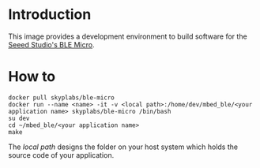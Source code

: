 # Introduction

This image provides a development environment to build software for the [Seeed Studio's BLE Micro][1].

# How to

    docker pull skyplabs/ble-micro
    docker run --name <name> -it -v <local path>:/home/dev/mbed_ble/<your application name> skyplabs/ble-micro /bin/bash
    su dev
    cd ~/mbed_ble/<your application name>
    make

The *local path* designs the folder on your host system which holds the source code of your application.

  [1]: http://www.seeedstudio.com/depot/Seeed-Micro-BLE-Module-w-CortexM0-Based-nRF51822-SoC-p-1975.html
